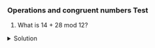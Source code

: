 ### Operations and congruent numbers Test

1. What is 14 + 28 mod 12?

<details>
  <summary>Solution</summary>

1. First, add the numbers:
   14+28 = 42
2. 42 / 12 = 3 with a remainder of 6

Thus, 14 + 28 mod 12 = 6

</details>

<br>
